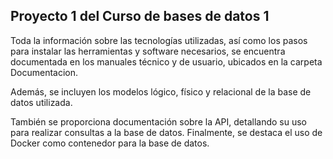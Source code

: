 ## Proyecto 1 del Curso de bases de datos 1

Toda la información sobre las tecnologías utilizadas, así como los pasos para instalar las herramientas y software necesarios, se encuentra documentada en los manuales técnico y de usuario, ubicados en la carpeta Documentacion.

Además, se incluyen los modelos lógico, físico y relacional de la base de datos utilizada.

También se proporciona documentación sobre la API, detallando su uso para realizar consultas a la base de datos. Finalmente, se destaca el uso de Docker como contenedor para la base de datos.
